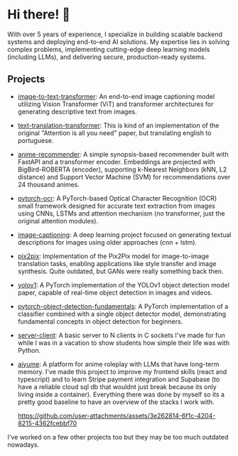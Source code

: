 # Hi there! 👋

With over 5 years of experience, I specialize in building scalable backend systems and deploying end-to-end AI solutions. My expertise lies in solving complex problems, implementing cutting-edge deep learning models (including LLMs), and delivering secure, production-ready systems.

## Projects

- [image-to-text-transformer](https://github.com/GabrielDornelles/image-to-text-transformer): An end-to-end image captioning model utilizing Vision Transformer (ViT) and transformer architectures for generating descriptive text from images.
  
- [text-translation-transformer](https://github.com/GabrielDornelles/deep-learning/tree/main/text-translation): This is kind of an implementation of the original "Attention is all you need" paper, but translating english to portuguese.
  
- [anime-recommender](https://github.com/GabrielDornelles/anime-recommender): A simple synopsis-based recommender built with FastAPI and a transformer encoder. Embeddings are projected with BigBird-ROBERTA (encoder), supporting k-Nearest Neighbors (kNN, L2 distance) and Support Vector Machine (SVM) for recommendations over 24 thousand animes.

- [pytorch-ocr](https://github.com/GabrielDornelles/pytorch-ocr): A PyTorch-based Optical Character Recognition (OCR) small framework designed for accurate text extraction from images using CNNs, LSTMs and attention mechanism (no transformer, just the original attention modules).

- [image-captioning](https://github.com/GabrielDornelles/deep-learning/tree/main/image-captioning): A deep learning project focused on generating textual descriptions for images using older approaches (cnn + lstm).

- [pix2pix](https://github.com/GabrielDornelles/deep-learning/tree/main/pix2pix): Implementation of the Pix2Pix model for image-to-image translation tasks, enabling applications like style transfer and image synthesis. Quite outdated, but GANs were really something back then.

- [yolov1](https://github.com/GabrielDornelles/deep-learning/tree/main/yolov1): A PyTorch implementation of the YOLOv1 object detection model paper, capable of real-time object detection in images and videos.

- [pytorch-object-detection-fundamentals](https://github.com/GabrielDornelles/pytorch-object-detection-fundamentals): A PyTorch implementation of a classifier combined with a single object detector model, demonstrating fundamental concepts in object detection for beginners.

- [server-client](https://github.com/GabrielDornelles/server-client): A basic server to N clients in C sockets I've made for fun while I was in a vacation to show students how simple their life was with Python.

- [aiyume](https://aiyume.airinn.com.br/): A platform for anime roleplay with LLMs that have long-term memory. I've made this project to improve my frontend skills (react and typescript) and to learn Stripe payment integration and Supabase (to have a reliable cloud sql db that wouldnt just break because its only living inside a container). Everything there was done by myself so its a pretty good baseline to have an overview of the stacks I work with.

  https://github.com/user-attachments/assets/3e262814-6f1c-4204-8215-4362fcebbf70


I've worked on a few other projects too but they may be too much outdated nowadays.

